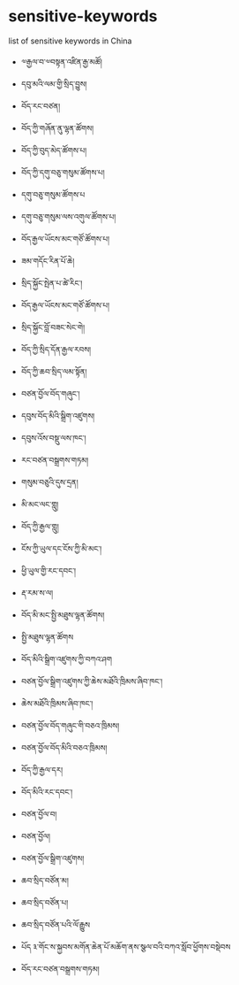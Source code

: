# sensitive-keywords
list of sensitive keywords in China

- ༧རྒྱལ་བ་༧བསྟན་འཛིན་རྒྱ་མཚོ།
- དབུ་མའི་ལམ་གྱི་སྲིད་བྱུས།
- བོད་རང་བཙན།
- བོད་ཀྱི་གཞོན་ནུ་ལྷན་ཚོགས།
- བོད་ཀྱི་བུད་མེད་ཚོགས་པ།
- བོད་ཀྱི་དགུ་བཅུ་གསུམ་ཚོགས་པ།
- དགུ་བཅུ་གསུམ་ཚོགས་པ
- དགུ་བཅུ་གསུམ་ལས་འགུལ་ཚོགས་པ།
- བོད་རྒྱལ་ཡོངས་མང་གཙོ་ཚོགས་པ།
- ཟམ་གདོང་རིན་པོ་ཆེ།
- སྲིད་སྐྱོང་སྤེན་པ་ཚེ་རིང་།
- བོད་རྒྱལ་ཡོངས་མང་གཙོ་ཚོགས་པ།
- སྲིད་སྐྱོང་བློ་བཟང་སེང་གེ།
- བོད་ཀྱི་སྲིད་དོན་རྒྱལ་རབས།
- བོད་ཀྱི་ཆབ་སྲིད་ལམ་སྟོན།
- བཙན་བྱོལ་བོད་གཞུང་།
- དབུས་བོད་མིའི་སྒྲིག་འཛུགས།
- དབུས་འོས་བསྡུ་ལས་ཁང་།
- རང་བཙན་བསྒྲགས་གཏམ།
- གསུམ་བཅུའི་དུས་དྲན།
- མི་མང་ལང་གླུ།
- བོད་ཀྱི་རྒྱལ་གླུ།
- ངོས་ཀྱི་ཡུལ་དང་ངོས་ཀྱི་མི་མང་།
- ཕྱི་ཡུལ་གྱི་རང་དབང་།
- རྡ་རམ་ས་ལ།
- བོད་མི་མང་སྤྱི་མཐུས་ལྷན་ཚོགས།
- སྤྱི་མཐུས་ལྷན་ཚོགས
- བོད་མིའི་སྒྲིག་འཛུགས་ཀྱི་བཀའ་ཤག
- བཙན་བྱོལ་སྒྲིག་འཛུགས་ཀྱི་ཆེས་མཐོའི་ཁྲིམས་ཞིབ་ཁང་།
- ཆེས་མཐོའི་ཁྲིམས་ཞིབ་ཁང་།
- བཙན་བྱོལ་བོད་གཞུང་གི་བཅའ་ཁྲིམས།
- བཙན་བྱོལ་བོད་མིའི་བཅའ་ཁྲིམས།
- བོད་ཀྱི་རྒྱལ་དར།
- བོད་མིའི་རང་དབང་།
- བཙན་བྱོལ་བ།
- བཙན་བྱོལ།
- བཙན་བྱོལ་སྒྲིག་འཛུགས།
- ཆབ་སྲིད་བཙོན་མ།
- ཆབ་སྲིད་བཙོན་པ།
- ཆབ་སྲིད་བཙོན་པའི་ལོ་རྒྱུས
- པོད ༣་གོང་ས་སྐྱབས་མགོན་ཆེན་པོ་མཆོག་ནས་སྩལ་བའི་བཀའ་སློབ་ཕྱོགས་བསྡེབས
- བོད་རང་བཙན་བསྒྲགས་གཏམ།
